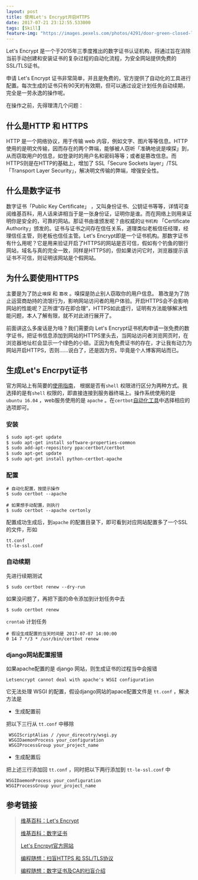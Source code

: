 ```yaml
---
layout: post
title: 使用Let's Encrypt开启HTTPS
date: 2017-07-21 23:12:55.533000
tags: [Skill]
feature-img: "https://images.pexels.com/photos/4291/door-green-closed-lock.jpg?cs=srgb&dl=closed-coming-soon-door-4291.jpg&fm=jpg"
---
```



Let's Encrypt 是一个于2015年三季度推出的数字证书认证机构，将通过旨在消除当前手动创建和安装证书的复杂过程的自动化流程，为安全网站提供免费的SSL/TLS证书。

申请 Let's Encrypt 证书非常简单，并且是免费的，官方提供了自动化的工具进行配置。每次生成的证书只有90天的有效期，但可以通过设定计划任务自动续期，完全是一劳永逸的操作呢。

<!--more-->

在操作之前，先得理清几个问题：

## 什么是HTTP 和 HTTPS

HTTP 是一个网络协议，用于传输 web 内容，例如文字、图片等等信息。HTTP使用的是明文传输，因而存在的两个弊端，能够被人窃听「准确地说是嗅探」到，从而窃取用户的信息，如登录时的用户名和密码等等；或者是篡改信息。而HTTPS则是在HTTP的基础上，增加了 SSL「Secure Sockets layer」/TSL「Transport Layer Security」，解决明文传输的弊端，增强安全性。

## 什么是数字证书

数字证书「Public Key Certificate」 ，又叫身份证书、公钥证书等等，详情可查阅维基百科，用人话来讲相当于是一张身份证，证明你是谁。而在网络上则用来证明你是安全的，可靠的网站。那证书由谁颁发呢？由权威的`证书机构` 「Certificate Authority」颁发的。证书与证书之间存在信任关系，道理类似老板信任经理，经理信任主管，则老板也信任主管。Let's Encrypt即是一个证书机构。那数字证书有什么用呢？它是用来验证开启了HTTPS的网站是否可信，假如有个钓鱼的银行网站，域名与真的完全一致，同样是HTTPS的，但如果访问它时，浏览器提示该证书不可信，则证明该网站是个假网站。

## 为什么要使用HTTPS

主要是为了防止`嗅探` 和 `篡改` 。嗅探是防止别人窃取你的用户信息。 篡改是为了防止运营商劫持的流氓行为，影响网站访问者的用户体验。开启HTTPS会不会影响网站的性能呢？正所谓“存在即合理”，HTTPS如此盛行，证明有方法能够解决性能问题，本人了解有限，就不对此进行展开了。

前面讲这么多废话是为啥？我们需要向 Let's Encrypt证书机构申请一张免费的数字证书，把证书信息添加到网站的HTTPS里头去，当网站访问者浏览网页时，在浏览器地址栏会显示一个绿色的小锁。正因为有免费证书的存在，才让我有动力为网站开启HTTPS，否则……说白了，还是因为穷。毕竟是个人博客网站而已。

## 生成Let's Encrpyt证书

官方网站上有简要的[使用指南](https://letsencrypt.org/getting-started/)， 根据是否有`shell` 权限进行区分为两种方式。我选择的是有`shell` 权限的，即直接连接到服务器终端上。操作系统使用的是 `ubuntu 16.04` ，web服务使用的是 `apache` 。在`certbot`[自动化工具](https://certbot.eff.org/#ubuntuxenial-apache)中选择相应的选项即可。

### 安装

```bash
$ sudo apt-get update
$ sudo apt-get install software-properties-common
$ sudo add-apt-repository ppa:certbot/certbot
$ sudo apt-get update
$ sudo apt-get install python-certbot-apache 
```

### 配置

```Shell
# 自动化配置，按提示操作
$ sudo certbot --apache

# 如果想手动配置，则执行
$ sudo certbot --apache certonly
```

配置成功生成后，到`apache` 的配置目录下，即可看到对应网站配置多了一个SSL的文件，形如

```Shell
tt.conf  
tt-le-ssl.conf
```

### 自动续期

先进行续期测试

```shell
$ sudo certbot renew --dry-run
```

如果没问题了，再把下面的命令添加到计划任务中去

```Shell
$ sudo certbot renew
```

`crontab` 计划任务

```shell
# 假设生成配置的当天时间是 2017-07-07 14:00:00
0 14 7 */3 * /usr/bin/certbot renew
```

### django网站配置报错

如果apache配置的是 django 网站，则生成证书的过程当中会报错

```Shell
Letsencrypt cannot deal with apache's WSGI configuration
```

它无法处理 WSGI 的配置，假设django网站的apace配置文件是 `tt.conf` ，解决方法是

- 生成配置前

把以下三行从 `tt.conf` 中移除

```Shell
 WSGIScriptAlias / /your_direcotry/wsgi.py
 WSGIDaemonProcess your_configuration
 WSGIProcessGroup your_project_name
```

- 生成配置后

把上述三行添加回 `tt.conf` ，同时把以下两行添加到 `tt-le-ssl.conf` 中

```shell
WSGIDaemonProcess your_configuration
WSGIProcessGroup your_project_name
```

## 参考链接

> [维基百科：Let's Encrypt](https://zh.wikipedia.org/wiki/Let%27s_Encrypt)
>
> [维基百科：数字证书](https://zh.wikipedia.org/wiki/%E5%85%AC%E9%96%8B%E9%87%91%E9%91%B0%E8%AA%8D%E8%AD%89)
>
> [Let's Encrpyt官方网站](https://letsencrypt.org/)
>
> [编程随想：扫盲HTTPS 和 SSL/TLS协议](https://program-think.blogspot.com/2014/11/https-ssl-tls-1.html)
>
> [编程随想：数字证书及CA的扫盲介绍](https://program-think.blogspot.com/2010/02/introduce-digital-certificate-and-ca.html)